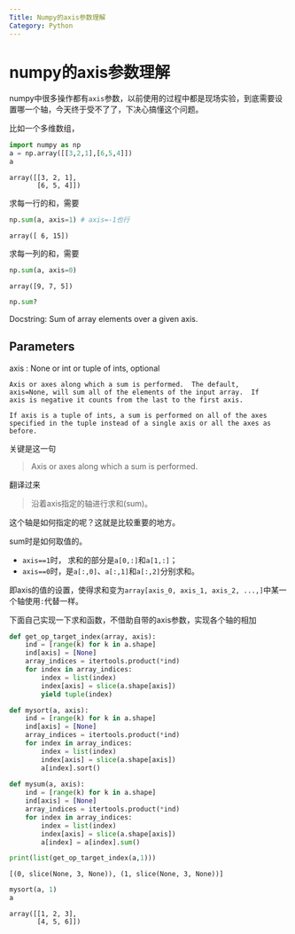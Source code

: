 ```yaml
---
Title: Numpy的axis参数理解
Category: Python
---
```


# numpy的axis参数理解

numpy中很多操作都有`axis`参数，以前使用的过程中都是现场实验，到底需要设置哪一个轴，今天终于受不了了，下决心搞懂这个问题。

比如一个多维数组，


```python
import numpy as np
a = np.array([[3,2,1],[6,5,4]])
a
```




    array([[3, 2, 1],
           [6, 5, 4]])



求每一行的和，需要


```python
np.sum(a, axis=1) # axis=-1也行
```




    array([ 6, 15])



求每一列的和，需要


```python
np.sum(a, axis=0)
```




    array([9, 7, 5])




```python
np.sum?
```

Docstring:
Sum of array elements over a given axis.

Parameters
----------
axis : None or int or tuple of ints, optional

    Axis or axes along which a sum is performed.  The default,
    axis=None, will sum all of the elements of the input array.  If
    axis is negative it counts from the last to the first axis.

    If axis is a tuple of ints, a sum is performed on all of the axes
    specified in the tuple instead of a single axis or all the axes as
    before.

关键是这一句
> Axis or axes along which a sum is performed.

翻译过来
> 沿着axis指定的轴进行求和(sum)。

这个轴是如何指定的呢？这就是比较重要的地方。



sum时是如何取值的。
- `axis==1`时， 求和的部分是`a[0,:]`和`a[1,:]`；
- `axis==0`时，是`a[:,0]`、`a[:,1]`和`a[:,2]`分别求和。

即axis的值的设置，使得求和变为`array[axis_0, axis_1, axis_2, ...,]`中某一个轴使用`:`代替一样。

下面自己实现一下求和函数，不借助自带的axis参数，实现各个轴的相加


```python
def get_op_target_index(array, axis):
    ind = [range(k) for k in a.shape]
    ind[axis] = [None]
    array_indices = itertools.product(*ind)
    for index in array_indices:
        index = list(index)
        index[axis] = slice(a.shape[axis])
        yield tuple(index)

def mysort(a, axis):
    ind = [range(k) for k in a.shape]
    ind[axis] = [None]
    array_indices = itertools.product(*ind)
    for index in array_indices:
        index = list(index)
        index[axis] = slice(a.shape[axis])
        a[index].sort()
        
def mysum(a, axis):
    ind = [range(k) for k in a.shape]
    ind[axis] = [None]
    array_indices = itertools.product(*ind)
    for index in array_indices:
        index = list(index)
        index[axis] = slice(a.shape[axis])
        a[index] = a[index].sum()
```


```python
print(list(get_op_target_index(a,1)))
```

    [(0, slice(None, 3, None)), (1, slice(None, 3, None))]
    


```python
mysort(a, 1)
a
```




    array([[1, 2, 3],
           [4, 5, 6]])


